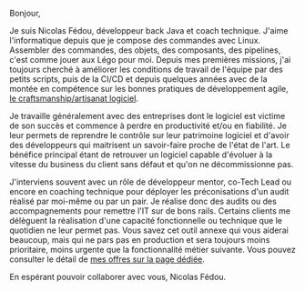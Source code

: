 Bonjour,

Je suis Nicolas Fédou, développeur back Java et coach technique.
J'aime l'informatique depuis que je compose des commandes avec Linux. Assembler des commandes, des objets, des composants, des pipelines, c'est comme jouer aux Légo pour moi.
Depuis mes premières missions, j'ai toujours cherché à améliorer les conditions de travail de l'équipe par des petits scripts, puis de la CI/CD et depuis quelques années avec de la montée en compétence sur les bonnes pratiques de développement agile, [le craftsmanship/artisanat logiciel](https://manifesto.softwarecraftsmanship.org/#/fr-fr).

Je travaille généralement avec des entreprises dont le logiciel est victime de son succès et commence à perdre en productivité et/ou en fiabilité.
Je leur permets de reprendre le contrôle sur leur patrimoine logiciel et d'avoir des développeurs qui maitrisent un savoir-faire proche de l'état de l'art.
Le bénéfice principal étant de retrouver un logiciel capable d'évoluer à la vitesse du business du client sans défaut et qu'on ne décommissionne pas.

J'interviens souvent avec un rôle de développeur mentor, co-Tech Lead ou encore en coaching technique pour déployer les préconisations d'un audit réalisé par moi-même ou par un pair.
Je réalise donc des audits ou des accompagnements pour remettre l'IT sur de bons rails.
Certains clients me délèguent la réalisation d'une capacité fonctionnelle ou technique que le quotidien ne leur permet pas.
Vous savez cet outil annexe qui vous aiderai beaucoup, mais qui ne pars pas en production et sera toujours moins prioritaire, moins urgente que la fonctionnalité métier suivante.
Vous pouvez consulter le détail de [mes offres sur la page dédiée](services).

En espérant pouvoir collaborer avec vous,
Nicolas Fédou.